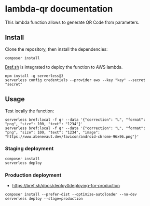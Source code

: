 # lambda-qr documentation
This lambda function allows to generate QR Code from parameters.

## Install

Clone the repository, then install the dependencies:
```shell
composer install
```

[Bref.sh](https://bref.sh/docs/setup) is integrated to deploy the function to AWS lambda.

```shell
npm install -g serverless@3
serverless config credentials --provider aws --key "key" --secret "secret"
```

## Usage

Test locally the function:

```shell
serverless bref:local -f qr --data '{"correction": "L", "format": "png", "size": 100, "text": "1234"}'
serverless bref:local -f qr --data '{"correction": "L", "format": "png", "size": 100, "text": "1234", "image": "https://www.abenevaut.dev/favicon/android-chrome-96x96.png"}'
```

### Staging deployment

```
composer install
serverless deploy
```

### Production deployment

- https://bref.sh/docs/deploy#deploying-for-production

```
composer install --prefer-dist --optimize-autoloader --no-dev
serverless deploy --stage=production
```
